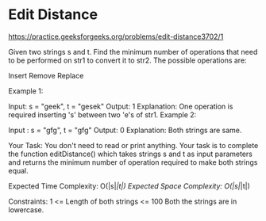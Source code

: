 # Edit Distance


https://practice.geeksforgeeks.org/problems/edit-distance3702/1


Given two strings s and t. Find the minimum number of operations that need to be performed on str1 to convert it to str2. The possible operations are:

Insert
Remove
Replace
 

Example 1:

Input: 
s = "geek", t = "gesek"
Output: 1
Explanation: One operation is required 
inserting 's' between two 'e's of str1.
Example 2:

Input : 
s = "gfg", t = "gfg"
Output: 
0
Explanation: Both strings are same.
 

Your Task:
You don't need to read or print anything. Your task is to complete the function editDistance() which takes strings s and t as input parameters and returns the minimum number of operation required to make both strings equal. 

 

Expected Time Complexity: O(|s|*|t|)
Expected Space Complexity: O(|s|*|t|)


Constraints:
1 <= Length of both strings <= 100
Both the strings are in lowercase.
